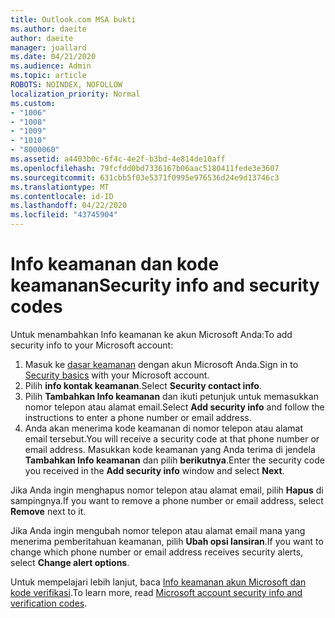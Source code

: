 ```yaml
---
title: Outlook.com MSA bukti
ms.author: daeite
author: daeite
manager: joallard
ms.date: 04/21/2020
ms.audience: Admin
ms.topic: article
ROBOTS: NOINDEX, NOFOLLOW
localization_priority: Normal
ms.custom:
- "1006"
- "1008"
- "1009"
- "1010"
- "8000060"
ms.assetid: a4403b0c-6f4c-4e2f-b3bd-4e814de10aff
ms.openlocfilehash: 79fcfdd0bd7336167b06aac5180411fede3e3607
ms.sourcegitcommit: 631cbb5f03e5371f0995e976536d24e9d13746c3
ms.translationtype: MT
ms.contentlocale: id-ID
ms.lasthandoff: 04/22/2020
ms.locfileid: "43745904"
---
```

# <a name="security-info-and-security-codes"></a><span data-ttu-id="6c575-102">Info keamanan dan kode keamanan</span><span class="sxs-lookup"><span data-stu-id="6c575-102">Security info and security codes</span></span>

<span data-ttu-id="6c575-103">Untuk menambahkan Info keamanan ke akun Microsoft Anda:</span><span class="sxs-lookup"><span data-stu-id="6c575-103">To add security info to your Microsoft account:</span></span>

1. <span data-ttu-id="6c575-104">Masuk ke [dasar keamanan](https://account.microsoft.com/security) dengan akun Microsoft Anda.</span><span class="sxs-lookup"><span data-stu-id="6c575-104">Sign in to [Security basics](https://account.microsoft.com/security) with your Microsoft account.</span></span>
1. <span data-ttu-id="6c575-105">Pilih **info kontak keamanan**.</span><span class="sxs-lookup"><span data-stu-id="6c575-105">Select **Security contact info**.</span></span>
1. <span data-ttu-id="6c575-106">Pilih **Tambahkan Info keamanan** dan ikuti petunjuk untuk memasukkan nomor telepon atau alamat email.</span><span class="sxs-lookup"><span data-stu-id="6c575-106">Select **Add security info** and follow the instructions to enter a phone number or email address.</span></span>
1. <span data-ttu-id="6c575-107">Anda akan menerima kode keamanan di nomor telepon atau alamat email tersebut.</span><span class="sxs-lookup"><span data-stu-id="6c575-107">You will receive a security code at that phone number or email address.</span></span> <span data-ttu-id="6c575-108">Masukkan kode keamanan yang Anda terima di jendela **Tambahkan Info keamanan** dan pilih **berikutnya**.</span><span class="sxs-lookup"><span data-stu-id="6c575-108">Enter the security code you received in the **Add security info** window and select **Next**.</span></span>

<span data-ttu-id="6c575-109">Jika Anda ingin menghapus nomor telepon atau alamat email, pilih **Hapus** di sampingnya.</span><span class="sxs-lookup"><span data-stu-id="6c575-109">If you want to remove a phone number or email address, select **Remove** next to it.</span></span>

<span data-ttu-id="6c575-110">Jika Anda ingin mengubah nomor telepon atau alamat email mana yang menerima pemberitahuan keamanan, pilih **Ubah opsi lansiran**.</span><span class="sxs-lookup"><span data-stu-id="6c575-110">If you want to change which phone number or email address receives security alerts, select **Change alert options**.</span></span>

<span data-ttu-id="6c575-111">Untuk mempelajari lebih lanjut, baca [Info keamanan akun Microsoft dan kode verifikasi](https://support.microsoft.com/help/12428/).</span><span class="sxs-lookup"><span data-stu-id="6c575-111">To learn more, read [Microsoft account security info and verification codes](https://support.microsoft.com/help/12428/).</span></span>
